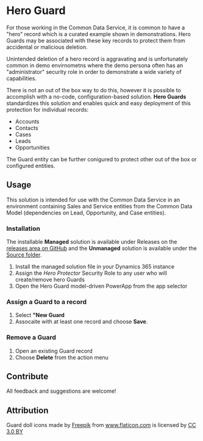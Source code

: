 # Hero Guard

For those working in the Common Data Service, it is common to have a "hero" record which is a curated example shown in demonstrations. Hero Guards may be associated with these key records to protect them from accidental or malicious deletion.

Unintended deletion of a hero record is aggravating and is unfortunately common in demo envirnometns where the demo persona often has an "administrator" security role in order to demonstrate a wide variety of capabilities.

There is not an out of the box way to do this, however it is possible to accomplish with a no-code, configuration-based solution. **Hero Guards** standardizes this solution and enables quick and easy deployment of this protection for individual records:

- Accounts
- Contacts
- Cases
- Leads
- Opportunities

The Guard entity can be further conigured to protect other out of the box or configured entities.

## Usage

This solution is intended for use with the Common Data Service in an environment containing Sales and Service entities from the Common Data Model (dependencies on Lead, Opportunity, and Case entities).

### Installation

The installable **Managed** solution is available under Releases on the [releases area on GitHub](../../releases) and the **Unmanaged** solution is available under the [Source folder](/Source).

1) Install the managed solution file in your Dynamics 365 instance
2) Assign the *Hero Protector* Security Role to any user who will create/remove hero Guards
3) Open the Hero Guard model-driven PowerApp from the app selector

### Assign a Guard to a record

1) Select **"New Guard**
2) Assocaite with at least one record and choose **Save**.

### Remove a Guard

1) Open an existing Guard record
2) Choose **Delete** from the action menu

## Contribute

All feedback and suggestions are welcome!

## Attribution

Guard doll icons made by <a href="https://www.freepik.com/" title="Freepik">Freepik</a> from <a href="https://www.flaticon.com/" title="Flaticon">www.flaticon.com</a> is licensed by <a href="http://creativecommons.org/licenses/by/3.0/" title="Creative Commons BY 3.0" target="_blank">CC 3.0 BY</a>
